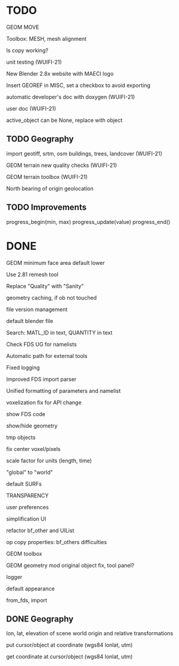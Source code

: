 # TODO

GEOM MOVE

Toolbox: MESH, mesh alignment

Is copy working?

unit testing (WUIFI-21)

New Blender 2.8x website with MAECI logo

Insert GEOREF in MISC, set a checkbox to avoid exporting

automatic developer's doc with doxygen (WUIFI-21)

user doc (WUIFI-21)

active_object can be None, replace with object

## TODO Geography

import geotiff, srtm, osm buildings, trees, landcover (WUIFI-21)

GEOM terrain new quality checks (WUIFI-21)

GEOM terrain toolbox (WUIFI-21)

North bearing of origin geolocation

## TODO Improvements

progress_begin(min, max)
progress_update(value)
progress_end()

# DONE

GEOM minimum face area default lower

Use 2.81 remesh tool

Replace "Quality" with "Sanity"

geometry caching, if ob not touched

file version management

default blender file

Search: MATL_ID in text, QUANTITY in text

Check FDS UG for namelists

Automatic path for external tools

Fixed logging

Improved FDS import parser

Unified formatting of parameters and namelist

voxelization fix for API change

show FDS code

show/hide geometry

tmp objects

fix center voxel/pixels

scale factor for units (length, time)

"global" to "world"

default SURFs

TRANSPARENCY

user preferences

simplification UI

refactor bf_other and UIList

op copy properties: bf_others difficulties

GEOM toolbox

GEOM geometry mod original object fix, tool panel?

logger

default appearance

from_fds, import

## DONE Geography

lon, lat, elevation of scene world origin and relative transformations

put cursor/object at coordinate (wgs84 lonlat, utm)

get coordinate at cursor/object (wgs84 lonlat, utm)